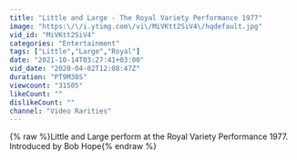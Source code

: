 ```yaml
---
title: "Little and Large - The Royal Variety Performance 1977"
image: "https:\/\/i.ytimg.com\/vi\/MiVKtt2SiV4\/hqdefault.jpg"
vid_id: "MiVKtt2SiV4"
categories: "Entertainment"
tags: ["Little","Large","Royal"]
date: "2021-10-14T03:27:41+03:00"
vid_date: "2020-04-02T12:08:47Z"
duration: "PT9M38S"
viewcount: "31505"
likeCount: ""
dislikeCount: ""
channel: "Video Rarities"
---
```

{% raw %}Little and Large perform at the Royal Variety Performance 1977.  Introduced by Bob Hope{% endraw %}
